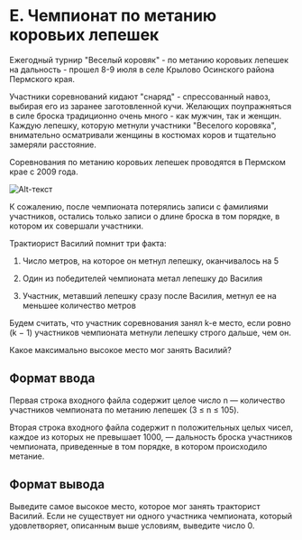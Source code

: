 # E. Чемпионат по метанию коровьих лепешек

Ежегодный турнир "Веселый коровяк" - по метанию коровьих лепешек на дальность - прошел 8-9 июля в селе Крылово Осинского района Пермского края.

Участники соревнований кидают "снаряд" - спрессованный навоз, выбирая его из заранее заготовленной кучи. Желающих поупражняться в силе броска традиционно очень много - как мужчин, так и женщин. Каждую лепешку, которую метнули участники "Веселого коровяка", внимательно осматривали женщины в костюмах коров и тщательно замеряли расстояние.

Соревнования по метанию коровьих лепешек проводятся в Пермском крае с 2009 года.

![Alt-текст](https://contest.yandex.ru/testsys/statement-image?imageId=85910dc40fb7b61de6e2fe24c94b20d7d7fb22032fa5b45ae856493d263696a0 "Орк")

К сожалению, после чемпионата потерялись записи с фамилиями участников, остались только записи о длине броска в том порядке, в котором их совершали участники.

Трактиорист Василий помнит три факта:

1) Число метров, на которое он метнул лепешку, оканчивалось на 5

2) Один из победителей чемпионата метал лепешку до Василия

3) Участник, метавший лепешку сразу после Василия, метнул ее на меньшее количество метров

Будем считать, что участник соревнования занял k-е место, если ровно (k − 1) участников чемпионата метнули лепешку строго дальше, чем он.

Какое максимально высокое место мог занять Василий?

## Формат ввода
Первая строка входного файла содержит целое число n — количество участников чемпионата по метанию лепешек (3 ≤ n ≤ 105).

Вторая строка входного файла содержит n положительных целых чисел, каждое из которых не превышает 1000, — дальность броска участников чемпионата, приведенные в том порядке, в котором происходило метание.

## Формат вывода
Выведите самое высокое место, которое мог занять тракторист Василий. Если не существует ни одного участника чемпионата, который удовлетворяет, описанным выше условиям, выведите число 0.


